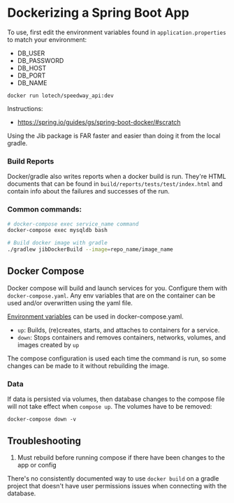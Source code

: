 # Dockerizing a Spring Boot App

To use, first edit the environment variables found in `application.properties` to match your environment:

- DB_USER
- DB_PASSWORD
- DB_HOST
- DB_PORT
- DB_NAME


``` 
docker run lotech/speedway_api:dev
```
Instructions: 
- https://spring.io/guides/gs/spring-boot-docker/#scratch

Using the Jib package is FAR faster and easier than doing it from the local gradle.

### Build Reports

Docker/gradle also writes reports when a docker build is run. They're HTML documents that can be found in `build/reports/tests/test/index.html` and contain info about the failures and successes of the run.

### Common commands:

```bash
# docker-compose exec service_name command
docker-compose exec mysqldb bash

# Build docker image with gradle
./gradlew jibDockerBuild --image=repo_name/image_name
```

## Docker Compose

Docker compose will build and launch services for you. Configure them with `docker-compose.yaml`.  Any env variables that are on the container can be used and/or overwritten using the yaml file.

[Environment variables](https://docs.docker.com/compose/environment-variables/#pass-environment-variables-to-containers) can be used in docker-compose.yaml.

- `up`: Builds, (re)creates, starts, and attaches to containers for a service.
- `down`: Stops containers and removes containers, networks, volumes, and images created by `up`

The compose configuration is used each time the command is run, so some changes can be made to it without rebuilding the image.

### Data

If data is persisted via volumes, then database changes to the compose file will not take effect when `compose up`. The volumes have to be removed:

`docker-compose down -v`

## Troubleshooting

1. Must rebuild before running compose if there have been changes to the app or config

There's no consistently documented way to use `docker build` on a gradle project that doesn't have user permissions issues when connecting with the database.